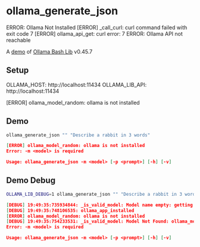 # ollama_generate_json
ERROR: Ollama Not Installed
[ERROR] _call_curl: curl command failed with exit code 7
[ERROR] ollama_api_get: curl error: 7
ERROR: Ollama API not reachable

A [demo](../README.md#demos) of [Ollama Bash Lib](https://github.com/attogram/ollama-bash-lib) v0.45.7

## Setup

OLLAMA_HOST: http://localhost:11434
OLLAMA_LIB_API: http://localhost:11434

[ERROR] ollama_model_random: ollama is not installed

## Demo

```bash
ollama_generate_json "" "Describe a rabbit in 3 words"
```
```json
[ERROR] ollama_model_random: ollama is not installed
Error: -m <model> is required

Usage: ollama_generate_json -m <model> [-p <prompt>] [-h] [-v]

```

## Demo Debug

```bash
OLLAMA_LIB_DEBUG=1 ollama_generate_json "" "Describe a rabbit in 3 words"
```
```json
[DEBUG] 19:49:35:735934844: _is_valid_model: Model name empty: getting random model
[DEBUG] 19:49:35:748106535: ollama_app_installed
[ERROR] ollama_model_random: ollama is not installed
[DEBUG] 19:49:35:754233531: _is_valid_model: Model Not Found: ollama_model_random failed
Error: -m <model> is required

Usage: ollama_generate_json -m <model> [-p <prompt>] [-h] [-v]

```
